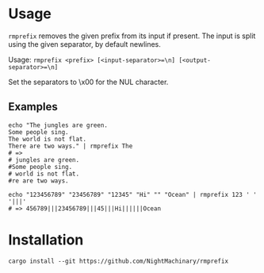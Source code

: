 # Usage

`rmprefix` removes the given prefix from its input if present. The input is split using the given separator, by default newlines.

Usage: `rmprefix <prefix> [<input-separator>=\n] [<output-separator>=\n]`

Set the separators to \x00 for the NUL character.

## Examples

```
echo "The jungles are green.
Some people sing.
The world is not flat.
There are two ways." | rmprefix The
# =>
# jungles are green.
#Some people sing.
# world is not flat.
#re are two ways.

echo "123456789" "23456789" "12345" "Hi" "" "Ocean" | rmprefix 123 ' ' '|||'                                             
# => 456789|||23456789|||45|||Hi||||||Ocean
```

# Installation

```
cargo install --git https://github.com/NightMachinary/rmprefix
```

